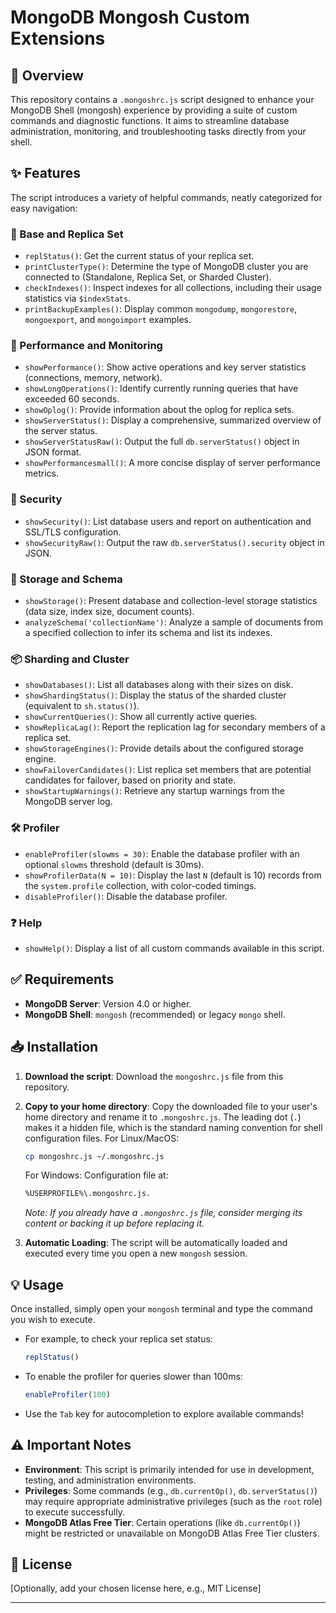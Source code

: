 # MongoDB Mongosh Custom Extensions

## 🚀 Overview

This repository contains a `.mongoshrc.js` script designed to enhance your MongoDB Shell (mongosh) experience by providing a suite of custom commands and diagnostic functions. It aims to streamline database administration, monitoring, and troubleshooting tasks directly from your shell.

## ✨ Features

The script introduces a variety of helpful commands, neatly categorized for easy navigation:

### 🔧 Base and Replica Set
* `replStatus()`: Get the current status of your replica set.
* `printClusterType()`: Determine the type of MongoDB cluster you are connected to (Standalone, Replica Set, or Sharded Cluster).
* `checkIndexes()`: Inspect indexes for all collections, including their usage statistics via `$indexStats`.
* `printBackupExamples()`: Display common `mongodump`, `mongorestore`, `mongoexport`, and `mongoimport` examples.

### 🚀 Performance and Monitoring
* `showPerformance()`: Show active operations and key server statistics (connections, memory, network).
* `showLongOperations()`: Identify currently running queries that have exceeded 60 seconds.
* `showOplog()`: Provide information about the oplog for replica sets.
* `showServerStatus()`: Display a comprehensive, summarized overview of the server status.
* `showServerStatusRaw()`: Output the full `db.serverStatus()` object in JSON format.
* `showPerformancesmall()`: A more concise display of server performance metrics.

### 🔐 Security
* `showSecurity()`: List database users and report on authentication and SSL/TLS configuration.
* `showSecurityRaw()`: Output the raw `db.serverStatus().security` object in JSON.

### 💾 Storage and Schema
* `showStorage()`: Present database and collection-level storage statistics (data size, index size, document counts).
* `analyzeSchema('collectionName')`: Analyze a sample of documents from a specified collection to infer its schema and list its indexes.

### 📦 Sharding and Cluster
* `showDatabases()`: List all databases along with their sizes on disk.
* `showShardingStatus()`: Display the status of the sharded cluster (equivalent to `sh.status()`).
* `showCurrentQueries()`: Show all currently active queries.
* `showReplicaLag()`: Report the replication lag for secondary members of a replica set.
* `showStorageEngines()`: Provide details about the configured storage engine.
* `showFailoverCandidates()`: List replica set members that are potential candidates for failover, based on priority and state.
* `showStartupWarnings()`: Retrieve any startup warnings from the MongoDB server log.

### 🛠️ Profiler
* `enableProfiler(slowms = 30)`: Enable the database profiler with an optional `slowms` threshold (default is 30ms).
* `showProfilerData(N = 10)`: Display the last `N` (default is 10) records from the `system.profile` collection, with color-coded timings.
* `disableProfiler()`: Disable the database profiler.

### ❓ Help
* `showHelp()`: Display a list of all custom commands available in this script.

## ✅ Requirements

* **MongoDB Server**: Version 4.0 or higher.
* **MongoDB Shell**: `mongosh` (recommended) or legacy `mongo` shell.

## 📥 Installation

1.  **Download the script**:
    Download the `mongoshrc.js` file from this repository.

2.  **Copy to your home directory**:
    Copy the downloaded file to your user's home directory and rename it to `.mongoshrc.js`. The leading dot (`.`) makes it a hidden file, which is the standard naming convention for shell configuration files.
    For Linux/MacOS:
    ```bash
    cp mongoshrc.js ~/.mongoshrc.js
    ```
    

    For Windows:
    Configuration file at:
     ```bash
     %USERPROFILE%\.mongoshrc.js.
     ```
    *Note: If you already have a `.mongoshrc.js` file, consider merging its content or backing it up before replacing it.*
4.  **Automatic Loading**:
    The script will be automatically loaded and executed every time you open a new `mongosh` session.

## 💡 Usage

Once installed, simply open your `mongosh` terminal and type the command you wish to execute.
* For example, to check your replica set status:
    ```javascript
    replStatus()
    ```
* To enable the profiler for queries slower than 100ms:
    ```javascript
    enableProfiler(100)
    ```
* Use the `Tab` key for autocompletion to explore available commands!

## ⚠️ Important Notes

* **Environment**: This script is primarily intended for use in development, testing, and administration environments.
* **Privileges**: Some commands (e.g., `db.currentOp()`, `db.serverStatus()`) may require appropriate administrative privileges (such as the `root` role) to execute successfully.
* **MongoDB Atlas Free Tier**: Certain operations (like `db.currentOp()`) might be restricted or unavailable on MongoDB Atlas Free Tier clusters.

## 📜 License

[Optionally, add your chosen license here, e.g., MIT License]

---
